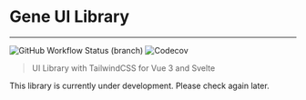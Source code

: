 # Gene UI Library

---

![GitHub Workflow Status (branch)](https://img.shields.io/github/workflow/status/exodes/gene-ui/Deploy/alpha) ![Codecov](https://img.shields.io/codecov/c/github/exodes/gene-ui)

> UI Library with TailwindCSS for Vue 3 and Svelte

This library is currently under development. Please check again later.
